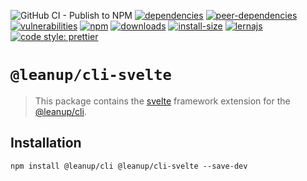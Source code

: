 ![GitHub CI - Publish to NPM](https://github.com/leanupjs/leanup/workflows/GitHub%20CI%20-%20Publish%20to%20NPM/badge.svg)
[![dependencies][dependencies]][dependencies-url]
[![peer-dependencies][peer-dependencies]][peer-dependencies-url]
[![vulnerabilities][vulnerabilities]][vulnerabilities-url]
[![npm][npm]][npm-url]
[![downloads][downloads]][downloads-url]
[![install-size][install-size]][install-size-url]
[![lernajs][lernajs]][lernajs-url]
[![code style: prettier](https://img.shields.io/badge/code_style-prettier-ff69b4.svg)](https://github.com/prettier/prettier)

[npm]: https://img.shields.io/npm/v/@leanup/cli-svelte
[npm-url]: https://www.npmjs.com/package/@leanup/cli-svelte
[dependencies]: https://status.david-dm.org/gh/leanupjs/leanup.svg?path=packages/cli/frameworks/svelte&ref=release/1.1
[dependencies-url]: https://david-dm.org/leanupjs/leanup?path=packages/cli/frameworks/svelte&ref=release/1.1
[peer-dependencies]: https://status.david-dm.org/gh/leanupjs/leanup.svg?path=packages/cli/frameworks/svelte&ref=release/1.1&type=peer
[peer-dependencies-url]: https://david-dm.org/leanupjs/leanup?path=packages/cli/frameworks/svelte&ref=release/1.1&type=peer
[vulnerabilities]: https://img.shields.io/snyk/vulnerabilities/npm/@leanup/cli-svelte
[vulnerabilities-url]: https://snyk.io/test/npm/@leanup/cli-svelte
[downloads]: https://img.shields.io/npm/dt/@leanup/cli-svelte
[downloads-url]: https://npmcharts.com/compare/@leanup/cli-svelte?minimal=true
[install-size]: https://packagephobia.now.sh/badge?p=@leanup/cli-svelte@next
[install-size-url]: https://packagephobia.now.sh/result?p=@leanup/cli-svelte@next
[lernajs]: https://img.shields.io/badge/managed%20with-lerna-blueviolet
[lernajs-url]: https://lerna.js.org

# `@leanup/cli-svelte`

> This package contains the [svelte](https://svelte.dev) framework extension for the [@leanup/cli](https://www.npmjs.com/package/@leanup/cli).

## Installation

`npm install @leanup/cli @leanup/cli-svelte --save-dev`
